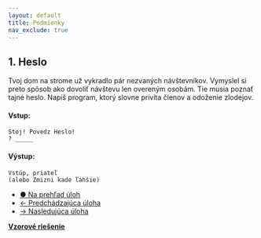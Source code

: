 ```yaml
---
layout: default
title: Podmienky
nav_exclude: true
---
```


## 1. Heslo
Tvoj dom na strome už vykradlo pár nezvaných návštevníkov. Vymyslel si preto spôsob ako dovoliť návštevu len overeným osobám. Tie musia poznať tajné heslo. Napíš program, ktorý slovne privíta členov a odoženie zlodejov.

#### Vstup:
```
Stoj! Povedz Heslo!
? _____
```

#### Výstup:
```
Vstúp, priateľ 
(alebo Zmizni kade ľahšie)
```

- [&#9679; Na prehľad úloh](/zbierka-uloh.html)
- [&larr; Predchádzajúca úloha](/coding/beginner/2-chapter/1.html)
- [&rarr; Nasledujúca úloha](/coding/beginner/2-chapter/2.html)

[**Vzorové riešenie**](/coding/beginner/2-chapter/1-solve.html)